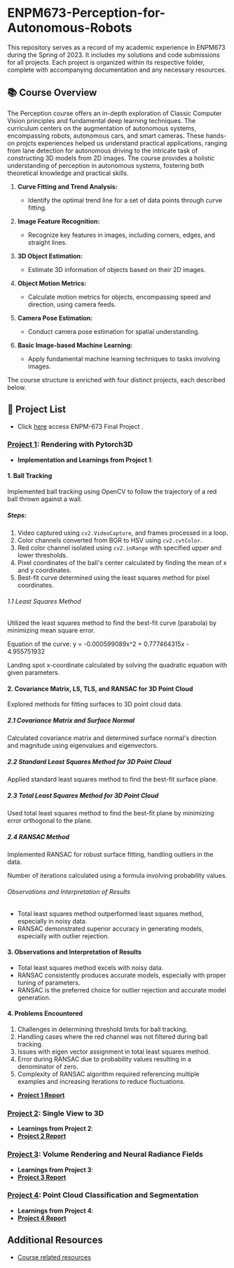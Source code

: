 # ENPM673-Perception-for-Autonomous-Robots
This repository serves as a record of my academic experience in ENPM673 during the Spring of 2023. It includes my solutions and code submissions for all projects. Each project is organized within its respective folder, complete with accompanying documentation and any necessary resources.

## 📚 Course Overview
The Perception course offers an in-depth exploration of Classic Computer Vision principles and fundamental deep learning techniques. The curriculum centers on the augmentation of autonomous systems, encompassing robots, autonomous cars, and smart cameras. 
These hands-on projcts experiences helped us understand practical applications, ranging from lane detection for autonomous driving to the intricate task of constructing 3D models from 2D images. The course provides a holistic understanding of perception in autonomous systems, fostering both theoretical knowledge and practical skills.

1. **Curve Fitting and Trend Analysis:**
   - Identify the optimal trend line for a set of data points through curve fitting.

2. **Image Feature Recognition:**
   - Recognize key features in images, including corners, edges, and straight lines.

3. **3D Object Estimation:**
   - Estimate 3D information of objects based on their 2D images.

4. **Object Motion Metrics:**
   - Calculate motion metrics for objects, encompassing speed and direction, using camera feeds.

5. **Camera Pose Estimation:**
   - Conduct camera pose estimation for spatial understanding.

6. **Basic Image-based Machine Learning:**
   - Apply fundamental machine learning techniques to tasks involving images.

The course structure is enriched with four distinct projects, each described below.

## 📄 Project List
- Click [here](https://github.com/Rishikesh-Jadhav/VelocityEstimation-OpticalFlow) access ENPM-673 Final Project .

### [Project 1](https://github.com/Rishikesh-Jadhav/ENPM673-Perception-for-Autonomous-Robots/blob/main/project1/Project1.pdf): Rendering with Pytorch3D

- **Implementation and Learnings from Project 1**:

#### 1. Ball Tracking

Implemented ball tracking using OpenCV to follow the trajectory of a red ball thrown against a wall.

##### Steps:

1. Video captured using `cv2.VideoCapture`, and frames processed in a loop.
2. Color channels converted from BGR to HSV using `cv2.cvtColor`.
3. Red color channel isolated using `cv2.inRange` with specified upper and lower thresholds.
4. Pixel coordinates of the ball's center calculated by finding the mean of x and y coordinates.
5. Best-fit curve determined using the least squares method for pixel coordinates.

###### 1.1 Least Squares Method

Utilized the least squares method to find the best-fit curve (parabola) by minimizing mean square error.

Equation of the curve: y = -0.000599089x^2 + 0.777464315x - 4.955751932

Landing spot x-coordinate calculated by solving the quadratic equation with given parameters.

#### 2. Covariance Matrix, LS, TLS, and RANSAC for 3D Point Cloud

Explored methods for fitting surfaces to 3D point cloud data.

##### 2.1 Covariance Matrix and Surface Normal

Calculated covariance matrix and determined surface normal's direction and magnitude using eigenvalues and eigenvectors.

##### 2.2 Standard Least Squares Method for 3D Point Cloud

Applied standard least squares method to find the best-fit surface plane.

##### 2.3 Total Least Squares Method for 3D Point Cloud

Used total least squares method to find the best-fit plane by minimizing error orthogonal to the plane.

##### 2.4 RANSAC Method

Implemented RANSAC for robust surface fitting, handling outliers in the data.

Number of iterations calculated using a formula involving probability values.

###### Observations and Interpretation of Results

- Total least squares method outperformed least squares method, especially in noisy data.
- RANSAC demonstrated superior accuracy in generating models, especially with outlier rejection.

#### 3. Observations and Interpretation of Results

- Total least squares method excels with noisy data.
- RANSAC consistently produces accurate models, especially with proper tuning of parameters.
- RANSAC is the preferred choice for outlier rejection and accurate model generation.

#### 4. Problems Encountered

1. Challenges in determining threshold limits for ball tracking.
2. Handling cases where the red channel was not filtered during ball tracking.
3. Issues with eigen vector assignment in total least squares method.
4. Error during RANSAC due to probability values resulting in a denominator of zero.
5. Complexity of RANSAC algorithm required referencing multiple examples and increasing iterations to reduce fluctuations.

- **[Project 1 Report](#)**    
  
### [Project 2](https://github.com/Rishikesh-Jadhav/CMSC848F-3D-Vision/tree/main/Assignment2):  Single View to 3D

- **Learnings from Project 2**:
- **[Project 2 Report](#)**    
 
    
### [Project 3](https://github.com/Rishikesh-Jadhav/CMSC848F-3D-Vision/tree/main/Assignment3):  Volume Rendering and Neural Radiance Fields

- **Learnings from Project 3**:
- **[Project 3 Report](#)**    


### [Project 4](https://github.com/Rishikesh-Jadhav/CMSC848F-3D-Vision/tree/main/Assignment4): Point Cloud Classification and Segmentation

- **Learnings from Project 4**:
- **[Project 4 Report](#)**    

  
## Additional Resources
- [Course related resources](https://academiccatalog.umd.edu/graduate/courses/enpm/)


